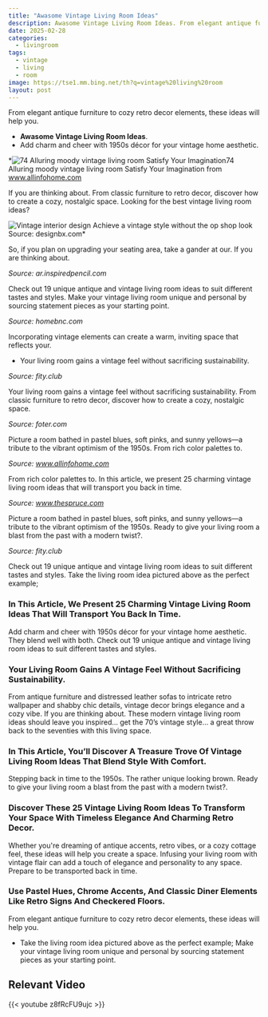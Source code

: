 ```yaml
---
title: "Awasome Vintage Living Room Ideas"
description: Awasome Vintage Living Room Ideas. From elegant antique furniture to cozy retro decor elements, these ideas will help you. Add charm and cheer with 1950s décor...
date: 2025-02-28
categories:
  - livingroom
tags:
  - vintage
  - living
  - room
image: https://tse1.mm.bing.net/th?q=vintage%20living%20room
layout: post
---
```


From elegant antique furniture to cozy retro decor elements, these ideas will help you.

- **Awasome Vintage Living Room Ideas**.
- Add charm and cheer with 1950s décor for your vintage home aesthetic.

*![74 Alluring moody vintage living room Satisfy Your Imagination](https://i.pinimg.com/originals/64/f1/a0/64f1a04e5b9a76bd18c3c49333d75cd4.jpg)74 Alluring moody vintage living room Satisfy Your Imagination from www.allinfohome.com

If you are thinking about. From classic furniture to retro decor, discover how to create a cozy, nostalgic space. Looking for the best vintage living room ideas?

![Vintage interior design Achieve a vintage style without the op shop look](https://i2.wp.com/designbx.com/wp-content/uploads/2017/11/Vintage-living-room.jpg)Source: designbx.com*

So, if you plan on upgrading your seating area, take a gander at our. If you are thinking about.

*Source: ar.inspiredpencil.com*

Check out 19 unique antique and vintage living room ideas to suit different tastes and styles. Make your vintage living room unique and personal by sourcing statement pieces as your starting point.

*Source: homebnc.com*

Incorporating vintage elements can create a warm, inviting space that reflects your.

- Your living room gains a vintage feel without sacrificing sustainability.

*Source: fity.club*

Your living room gains a vintage feel without sacrificing sustainability. From classic furniture to retro decor, discover how to create a cozy, nostalgic space.

*Source: foter.com*

Picture a room bathed in pastel blues, soft pinks, and sunny yellows—a tribute to the vibrant optimism of the 1950s. From rich color palettes to.

*Source: www.allinfohome.com*

From rich color palettes to. In this article, we present 25 charming vintage living room ideas that will transport you back in time.

*Source: www.thespruce.com*

Picture a room bathed in pastel blues, soft pinks, and sunny yellows—a tribute to the vibrant optimism of the 1950s. Ready to give your living room a blast from the past with a modern twist?.

*Source: fity.club*

Check out 19 unique antique and vintage living room ideas to suit different tastes and styles. Take the living room idea pictured above as the perfect example;

### In This Article, We Present 25 Charming Vintage Living Room Ideas That Will Transport You Back In Time.

Add charm and cheer with 1950s décor for your vintage home aesthetic. They blend well with both. Check out 19 unique antique and vintage living room ideas to suit different tastes and styles.

### Your Living Room Gains A Vintage Feel Without Sacrificing Sustainability.

From antique furniture and distressed leather sofas to intricate retro wallpaper and shabby chic details, vintage decor brings elegance and a cozy vibe. If you are thinking about. These modern vintage living room ideas should leave you inspired… get the 70’s vintage style… a great throw back to the seventies with this living space.

### In This Article, You’ll Discover A Treasure Trove Of Vintage Living Room Ideas That Blend Style With Comfort.

Stepping back in time to the 1950s. The rather unique looking brown. Ready to give your living room a blast from the past with a modern twist?.

### Discover These 25 Vintage Living Room Ideas To Transform Your Space With Timeless Elegance And Charming Retro Decor.

Whether you're dreaming of antique accents, retro vibes, or a cozy cottage feel, these ideas will help you create a space. Infusing your living room with vintage flair can add a touch of elegance and personality to any space. Prepare to be transported back in time.

### Use Pastel Hues, Chrome Accents, And Classic Diner Elements Like Retro Signs And Checkered Floors.

From elegant antique furniture to cozy retro decor elements, these ideas will help you.

- Take the living room idea pictured above as the perfect example; Make your vintage living room unique and personal by sourcing statement pieces as your starting point.

## Relevant Video

{{< youtube z8fRcFU9ujc >}}

